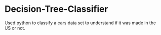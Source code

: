 # Decision-Tree-Classifier
Used python to classify a cars data set to understand if it was made in the US or not.
